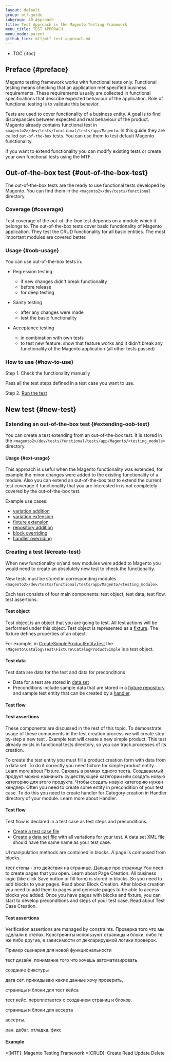 ```yaml
---
layout: default
group: mtf-guide
subgroup: 40_Approach
title: Test Approach in the Magento Testing Framework
menu_title: TEST APPROACH
menu_node: parent
github_link: mtf/mtf_test-approach.md
---
```


* TOC
{:toc}

## Preface {#preface}

Magento testing framework works with functional tests only. Functional testing means checking that an application met specified business requirements. These requirements usually are collected in functional specifications that describe expected behaviour of the application. Role of functional testing is to validate this behavior.

Tests are used to cover functionality of a business entity. A goal is to find discrepancies between expected and real behaviour of the product.
    Magento already contains functional test in `<magento2>/dev/tests/functional/tests/app/Magento`. In this guide they are called `out-of-the-box` tests. You can use them to test default Magento functionality.

If you want to extend functionality you can modify existing tests or create your own functional tests using the MTF.
    
## Out-of-the-box test {#out-of-the-box-test}

The out-of-the-box tests are the ready to use functional tests developed by Magento. You can find them in the `<magento2>/dev/tests/functional` directory.

### Coverage {#coverage}

Test coverage of the out-of-the-box test depends on a module which it belongs to. The out-of-the-box tests cover basic functionality of Magento application. They test the CRUD functionality for all basic entities.  The most important modules are covered better.

### Usage {#oob-usage}

You can use out-of-the-box tests in:

- Regression testing
    - if new changes didn't break functionality
    - before release
    - for deep testing
    
- Sanity testing
    - after any changes were made
    - test the basic functionality
    
- Acceptance testing
    - in combination with own tests
    - to test new feature: show that feature works and it didn't break any functionality of the Magento application (all other tests passed)
 
### How to use {#how-to-use}

Step 1. Check the functionality manually

Pass all the test steps defined in a test case you want to use.

Step 2. [Run the test][]

## New test {#new-test}
    
### Extending an out-of-the-box test {#extending-oob-test}

You can create a test extending from an out-of-the-box test. It is stored in the `<magento2>/dev/tests/functional/tests/app/Magento/<testing_module>` directory.

#### Usage {#ext-usage}

This approach is useful when the Magento functionality was extended, for example the minor changes were added to the existing functionality of a module. Also you can extend an out-of-the-box test to extend the current test coverage if functionality that you are interested in is not completely covered by the out-of-the-box test.

Example use cases:

- [variation addition][]
- [variation extension][]
- [fixture extension][]
- [repository addition][]
- [block overriding][]
- [handler overriding][]

### Creating a test {#create-test}

When new functionality or/and new modules were added to Magento you would need to create an absolutely new test to check the functionality. 

New tests must be stored in corresponding modules `<magento2>/dev/tests/functional/tests/app/Magento/<testing_module>`.

Each test consists of four main components: test object, test data, test flow, test assertions.

#### Test object

Test object is an object that you are going to test. All test actions will be performed under this object.
Test object is represented as a [fixture][].  The fixture defines properties of an object.

For example, in [CreateSimpleProductEntityTest][] the `\Magento\Catalog\Test\Fixture\CatalogProductSimple` is a test object.

#### Test data

Test data are data for the test and data for preconditions

 - Data for a test are stored in [data set][]
 - Preconditions include sample data that are stored in a [fixture repository][] and sample test entity that can be created by a [handler][]. 

#### Test flow

#### Test assertions

These components are discussed in the rest of this topic. To demonstrate usage of these components in the test creation process we will create step-by-step a new test . Example test will create a new simple product. This test already exists in functional tests directory, so you can track processes of its creation.


To create the test entity you must fill a product creation form with data from a data set. To do it correctly you need fixture for simple product entity. Learn more about Fixture.
Связать в рамках одного теста. Создаваемый продукт можно назначить существующей категории или создать новую категорию для этого продукта. Чтобы создать новую категорию нужен хендлер.
Often you need to create some entity in precondition of your test case. To do this you need to create handler for Category creation in Handler directory of your module.  Learn more about Handler.

#### Test flow

Test flow is declared in a test case as test steps and preconditions.

* [Create a test case file][]
* [Create a data set file][] with all variations for your test. A data set XML file should have the same name as your test case.

UI manipulation methods are contained in blocks. A page is composed from blocks.

тест степы - это действия на странице. Дальше про страницу
You need to create pages that you open. Learn about Page Creation.
All business logic (like click Save button or fill form) is stored in blocks. So you need to add blocks to your pages. Read about Block Creation.
After blocks creation you need to add them to pages and generate pages to be able to access blocks you added.
Once you have pages with blocks and fixture, you can start to develop preconditions and steps of your test case. Read about Test Case Creation.

#### Test assertions

Verification assertions are managed by constraints. Проверка того что мы сделали в степах. Констрейнты используют страницы и блоки, либо те же либо другие, в зависимости от декларируемой логики проверок.

Пример сценария для новой функциональности

тест дизайн. понимание того что хочешь автоматизировать.

создание фикстуры

дата сет. прикидываю какие данные хочу проверить, 

страницы и блоки для тест кейса

тест кейс. переплетается с созданием страниц и блоков.

страницы и блоки для ассерта

ассерты.

ран. дебаг. отладка. фикс

#### Example

<!-- LINK DEFINITIONS -->

[Run the test]: {{site.gdeurl}}mtf/mtf_quickstart/mtf_quickstart_runtest.html
[variation addition]: {{site.gdeurl}}mtf/mtf_entities/mtf_dataset.html#add_variation
[variation extension]: {{site.gdeurl}}mtf/mtf_entities/mtf_dataset.html#extend_variation
[fixture extension]: {{site.gdeurl}}mtf/mtf_entities/mtf_fixture.html#mtf_fixture_extend
[repository addition]: {{site.gdeurl}}mtf/mtf_entities/mtf_fixture.html#mtf_fixture_repositoy
[block overriding]: {{site.gdeurl}}mtf/mtf_entities/mtf_block.html
[handler overriding]: {{site.gdeurl}}mtf/mtf_entities/mtf_handler.html

[fixture]: {{site.gdeurl}}mtf/mtf_entities/mtf_fixture.html
[data set]: {{site.gdeurl}}mtf/mtf_entities/mtf_dataset.html
[fixture repository]: {{site.gdeurl}}mtf/mtf_entities/mtf_fixture-repo.html
[handler]: {{site.gdeurl}}mtf/mtf_entities/mtf_handler.html

[CreateSimpleProductEntityTest]: {{mage2000url}}dev/tests/functional/tests/app/Magento/Catalog/Test/TestCase/Product


[Create a test case file]: {{site.gdeurl}}mtf/mtf_entities/mtf_testcase.html#how-to-create
[Create a data set file]: {{site.gdeurl}}mtf/mtf_entities/mtf_dataset.html



<!-- ABBREVIATIONS -->
*[MTF]: Magento Testing Framework
*[CRUD]: Create Read Update Delete
